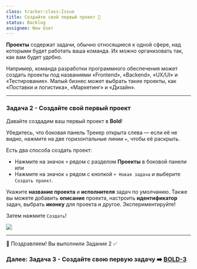 ```yaml
---
class: tracker:class:Issue
title: Создайте свой первый проект 📌
status: Backlog
assignee: New User
---
```

**Проекты** содержат задачи, обычно относящиеся к одной сфере, над которыми будет работать ваша команда. Их можно организовать так, как вам будет удобно.

Например, команда разработки программного обеспечения может создать проекты под названиями «Frontend», «Backend», «UX/UI» и «Тестирование». Малый бизнес может выбрать такие проекты, как «Поставки и логистика», «Маркетинг» и «Дизайн».

---

### Задача 2 - Создайте свой первый проект

Давайте создадим ваш первый проект в **Bold**!

Убедитесь, что боковая панель Трекер открыта слева  — если её не видно, нажмите на две горизонтальные линии `=`, чтобы её раскрыть.

Есть два способа создать проект:

- Нажмите на значок `+` рядом с разделом **Проекты** в боковой панели или
- Нажмите на значок `∨` рядом с кнопкой `+ Новая задача` и выберите `Создать проект`.

Укажите **название проекта** и **исполнителя** задач по умолчанию. Также вы можете добавить **описание** проекта, настроить **идентификатор** задач, выбрать **иконку** для проекта и другое. Экспериментируйте!

Затем нажмите `Создать`!

![](../files/onboarding-create-project.gif)

---

🎉 Поздравляем! Вы выполнили Задание 2 ✅ 

### Далее: Задача 3 - Создайте свою первую задачу ➡️ [BOLD-3](./3.%20Issue.md)
